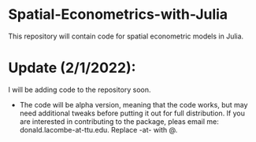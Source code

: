 # Spatial-Econometrics-with-Julia
This repository will contain code 
for spatial econometric models in Julia.

# Update (2/1/2022): 
I will be adding code to the repository soon. 
* The code will be alpha version, meaning that the code works, but may need additional tweaks before putting it out for full distribution.
If you are interested in contributing to the package, pleas email me: donald.lacombe-at-ttu.edu. Replace -at- with @.

